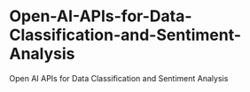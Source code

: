 # Open-AI-APIs-for-Data-Classification-and-Sentiment-Analysis
Open AI APIs for Data Classification and Sentiment Analysis

